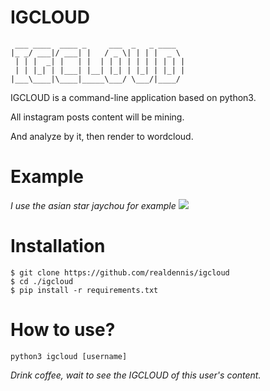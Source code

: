 # IGCLOUD
```
 ___ ____  ____ _     ___  _   _ ____  
|_ _/ ___|/ ___| |   / _ \| | | |  _ \ 
 | | |  _| |   | |  | | | | | | | | | |
 | | |_| | |___| |__| |_| | |_| | |_| |
|___\____|\____|_____\___/ \___/|____/ 
```
IGCLOUD is a command-line application based on python3.

All instagram posts content will be mining.

And analyze by it, then render to wordcloud.

# Example
_I use the asian star jaychou for example_
![](https://raw.githubusercontent.com/realdennis/igcloud/master/example/jaychou.png)

# Installation
```
$ git clone https://github.com/realdennis/igcloud
$ cd ./igcloud
$ pip install -r requirements.txt
```

# How to use?
```python3 igcloud [username]```

_Drink coffee, wait to see the IGCLOUD of this user's content._

